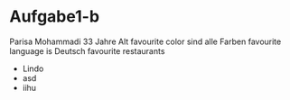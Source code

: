 # Aufgabe1-b
Parisa Mohammadi
33 Jahre Alt
favourite color  sind  alle Farben
favourite language is Deutsch
favourite restaurants
- Lindo
-  asd
-  iihu
